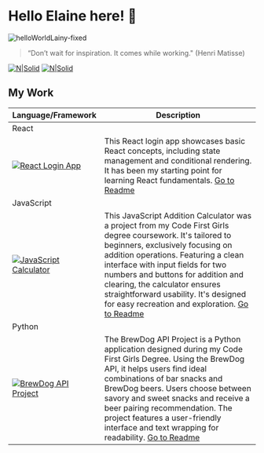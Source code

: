 # Hello Elaine here! 👋

![helloWorldLainy-fixed](https://github.com/Lain3y/Lain3y/assets/132710326/05525f7c-880f-4c49-857e-b8e3427c9d72)





>“Don’t wait for inspiration. It comes while working." 
(Henri Matisse)

[![N|Solid](https://camo.githubusercontent.com/591c02e8ff595d43e0b35b1b29aed639a7154b959cd8f8c854b9e176d885b094/68747470733a2f2f696d672e736869656c64732e696f2f62616467652f4c696e6b6564496e2d3030373742353f7374796c653d666f722d7468652d6261646765266c6f676f3d6c696e6b6564696e266c6f676f436f6c6f723d7768697465)](https://www.linkedin.com/in/elaine-jackson-hunter/)
[![N|Solid](https://img.shields.io/badge/Instagram-E4405F?style=for-the-badge&logo=instagram&logoColor=white)](https://www.instagram.com/mummyiscoding/)

## My Work

| Language/Framework | Description |
| ------ | ------ |
| React |  |
| [![React Login App](https://github.com/Lain3y/Lain3y/assets/132710326/3a64e093-3c2c-4421-bdeb-9b01ee32535e)](https://github.com/Lain3y/react-login-app/edit/main/README.md) | This React login app showcases basic React concepts, including state management and conditional rendering. It has been my starting point for learning React fundamentals. [Go to Readme](https://github.com/Lain3y/react-login-app/edit/main/README.md)|
| JavaScript |  |
| [![JavaScript Calculator](https://github.com/Lain3y/Lain3y/assets/132710326/8985d501-da85-4505-a918-80ecd8259c22)](https://github.com/Lain3y/JS-addition-calculator/blob/main/README.md) | This JavaScript Addition Calculator was a project from my Code First Girls degree coursework. It's tailored to beginners, exclusively focusing on addition operations. Featuring a clean interface with input fields for two numbers and buttons for addition and clearing, the calculator ensures straightforward usability. It's designed for easy recreation and exploration. [Go to Readme](https://github.com/Lain3y/JS-addition-calculator/blob/main/README.md)|
| Python |  |
| [![BrewDog API Project](https://github.com/Lain3y/Lain3y/assets/132710326/19a9544a-38ba-4598-b307-0dd79b25ea88)](https://github.com/Lain3y/BrewDogAPIproject/blob/master/README.md) | The BrewDog API Project is a Python application designed during my Code First Girls Degree. Using the BrewDog API, it helps users find ideal combinations of bar snacks and BrewDog beers. Users choose between savory and sweet snacks and receive a beer pairing recommendation. The project features a user-friendly interface and text wrapping for readability. [Go to Readme](https://github.com/Lain3y/BrewDogAPIproject/blob/master/README.md)|
